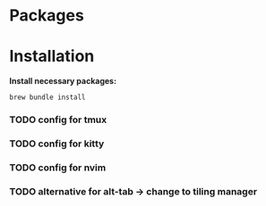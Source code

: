 # Packages


# Installation

**Install necessary packages:**

```
brew bundle install
```

### TODO config for tmux

### TODO config for kitty

### TODO config for nvim

### TODO alternative for alt-tab -> change to tiling manager
